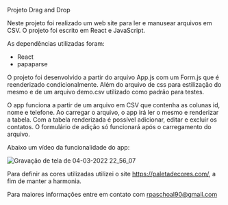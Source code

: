 Projeto Drag and Drop

Neste projeto foi realizado um web site para ler e manusear arquivos em CSV. O projeto foi escrito em React e JavaScript.

As dependências utilizadas foram:
 - React
 - papaparse

O projeto foi desenvolvido a partir do arquivo App.js com um Form.js que é reenderizado condicionalmente. Além do arquivo de css para estilização do mesmo e de um arquivo demo.csv utilizado como padrão para testes. 

O app funciona a partir de um arquivo em CSV que contenha as colunas id, nome e telefone. Ao carregar o arquivo, o app irá ler o mesmo e renderizar a tabela. Com a tabela renderizada é possível adicionar, editar e excluir os contatos. O formulário de adição só funcionará após o carregamento do arquivo. 

Abaixo um vídeo da funcionalidade do app:

![Gravação de tela de 04-03-2022 22_56_07](https://user-images.githubusercontent.com/82220640/156863428-9de64322-ebba-419b-a597-b42868c55db6.gif)

Para definir as cores utilizadas utilizei o site https://paletadecores.com/, a fim de manter a harmonia. 

Para maiores informações entre em contato com rpaschoal90@gmail.com
